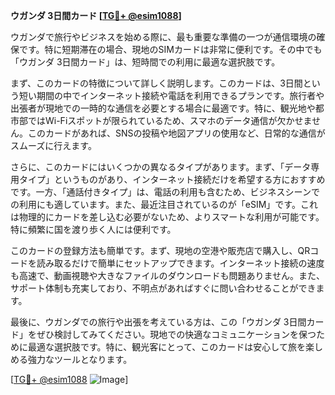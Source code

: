 **ウガンダ 3日間カード [[TG💪+ @esim1088](https://t.me/s/esim1088)]**

ウガンダで旅行やビジネスを始める際に、最も重要な準備の一つが通信環境の確保です。特に短期滞在の場合、現地のSIMカードは非常に便利です。その中でも「ウガンダ 3日間カード」は、短時間での利用に最適な選択肢です。

まず、このカードの特徴について詳しく説明します。このカードは、3日間という短い期間の中でインターネット接続や電話を利用できるプランです。旅行者や出張者が現地での一時的な通信を必要とする場合に最適です。特に、観光地や都市部ではWi-Fiスポットが限られているため、スマホのデータ通信が欠かせません。このカードがあれば、SNSの投稿や地図アプリの使用など、日常的な通信がスムーズに行えます。

さらに、このカードにはいくつかの異なるタイプがあります。まず、「データ専用タイプ」というものがあり、インターネット接続だけを希望する方におすすめです。一方、「通話付きタイプ」は、電話の利用も含むため、ビジネスシーンでの利用にも適しています。また、最近注目されているのが「eSIM」です。これは物理的にカードを差し込む必要がないため、よりスマートな利用が可能です。特に頻繁に国を渡り歩く人には便利です。

このカードの登録方法も簡単です。まず、現地の空港や販売店で購入し、QRコードを読み取るだけで簡単にセットアップできます。インターネット接続の速度も高速で、動画視聴や大きなファイルのダウンロードも問題ありません。また、サポート体制も充実しており、不明点があればすぐに問い合わせることができます。

最後に、ウガンダでの旅行や出張を考えている方は、この「ウガンダ 3日間カード」をぜひ検討してみてください。現地での快適なコミュニケーションを保つために最適な選択肢です。特に、観光客にとって、このカードは安心して旅を楽しめる強力なツールとなります。

[[TG💪+ @esim1088](https://t.me/s/esim1088) ![Image](https://i.postimg.cc/Y0z9fWf4/image.png)]